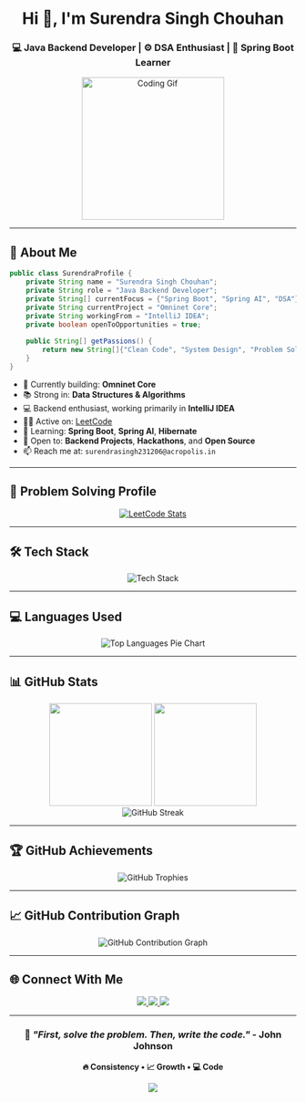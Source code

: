 <h1 align="center">Hi 👋, I'm Surendra Singh Chouhan</h1>
<h3 align="center">💻 Java Backend Developer | ⚙️ DSA Enthusiast | 🌱 Spring Boot Learner</h3>
<p align="center">
  <img src="https://media.giphy.com/media/qgQUggAC3Pfv687qPC/giphy.gif" width="250" alt="Coding Gif"/>
</p>

---

## 🚀 About Me

```java
public class SurendraProfile {
    private String name = "Surendra Singh Chouhan";
    private String role = "Java Backend Developer";
    private String[] currentFocus = {"Spring Boot", "Spring AI", "DSA"};
    private String currentProject = "Omninet Core";
    private String workingFrom = "IntelliJ IDEA";
    private boolean openToOpportunities = true;
    
    public String[] getPassions() {
        return new String[]{"Clean Code", "System Design", "Problem Solving"};
    }
}
```

- 🔭 Currently building: **Omninet Core**
- 📚 Strong in: **Data Structures & Algorithms**
- 💻 Backend enthusiast, working primarily in **IntelliJ IDEA**
- 👨‍💻 Active on: [LeetCode](https://leetcode.com/u/Surendra_Singh_Chouhan/)
- 🌱 Learning: **Spring Boot**, **Spring AI**, **Hibernate**
- 🤝 Open to: **Backend Projects**, **Hackathons**, and **Open Source**
- 📫 Reach me at: `surendrasingh231206@acropolis.in`

---

## 🧠 Problem Solving Profile

<div align="center">
  
  [![LeetCode Stats](https://leetcard.jacoblin.cool/Surendra_Singh_Chouhan?theme=dark)](https://leetcode.com/u/Surendra_Singh_Chouhan/)
  
</div>

---

## 🛠️ Tech Stack 

<p align="center">
  <img src="https://skillicons.dev/icons?i=java,spring,hibernate,c,cpp,maven,mysql,git,github,idea" alt="Tech Stack"/>
</p>

---

## 💻 Languages Used

<div align="center">
  <img src="https://github-readme-stats.vercel.app/api/top-langs/?username=Surendra1341&layout=pie&theme=radical&langs_count=8&hide_border=true&title_color=ff6b6b&text_color=ffffff" alt="Top Languages Pie Chart" />
</div>


---

## 📊 GitHub Stats

<div align="center">
  <img height="180em" src="https://github-readme-stats.vercel.app/api?username=Surendra1341&show_icons=true&theme=radical&include_all_commits=true&count_private=true"/>
  <img height="180em" src="https://github-readme-stats.vercel.app/api/top-langs/?username=Surendra1341&layout=compact&theme=radical"/>
</div>

<div align="center">
  <img src="https://github-readme-streak-stats.herokuapp.com?user=Surendra1341&theme=radical&hide_border=true" alt="GitHub Streak" />
</div>

---

## 🏆 GitHub Achievements

<div align="center">
  <img src="https://github-profile-trophy.vercel.app/?username=Surendra1341&theme=radical&no-frame=true&row=1&column=6" alt="GitHub Trophies"/>
</div>

---

## 📈 GitHub Contribution Graph

<div align="center">
  <img src="https://github-readme-activity-graph.vercel.app/graph?username=Surendra1341&theme=redical&area=true&hide_border=true&custom_title=My%20Contribution%20Graph&line=ff6b6b&point=ff6b6b&area_color=ff6b6b" alt="GitHub Contribution Graph" />
</div>

---

## 🌐 Connect With Me

<p align="center">
  <a href="https://www.linkedin.com/in/surendra-singh-4480a3368/">
    <img src="https://img.shields.io/badge/LinkedIn-%230077B5?style=for-the-badge&logo=linkedin&logoColor=white" />
  </a>
  <a href="https://leetcode.com/u/Surendra_Singh_Chouhan/">
    <img src="https://img.shields.io/badge/LeetCode-%23FFA116?style=for-the-badge&logo=leetcode&logoColor=black" />
  </a>
  <a href="mailto:surendrasingh231206@acropolis.in">
    <img src="https://img.shields.io/badge/Email-D14836?style=for-the-badge&logo=gmail&logoColor=white" />
  </a>
</p>

---

<div align="center">
  
  ### 💭 *"First, solve the problem. Then, write the code."* - John Johnson
  
  **🔥 Consistency • 📈 Growth • 💻 Code**
  
  <img src="https://capsule-render.vercel.app/api?type=waving&color=gradient&height=100&section=footer&text=Happy%20Coding!&fontSize=30&fontColor=fff&animation=twinkling"/>
  
</div>
